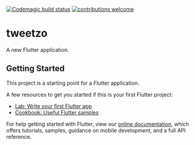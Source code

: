 [![Codemagic build status](https://api.codemagic.io/apps/5d368a1764adf3000d11b5ce/5d368a1764adf3000d11b5cd/status_badge.svg)](https://codemagic.io/apps/5d368a1764adf3000d11b5ce/5d368a1764adf3000d11b5cd/latest_build) [![contributions welcome](https://img.shields.io/badge/contributions-welcome-brightgreen.svg?style=flat)](https://github.com/dwyl/esta/issues)

# tweetzo

A new Flutter application.

## Getting Started

This project is a starting point for a Flutter application.

A few resources to get you started if this is your first Flutter project:

- [Lab: Write your first Flutter app](https://flutter.dev/docs/get-started/codelab)
- [Cookbook: Useful Flutter samples](https://flutter.dev/docs/cookbook)

For help getting started with Flutter, view our 
[online documentation](https://flutter.dev/docs), which offers tutorials, 
samples, guidance on mobile development, and a full API reference.
